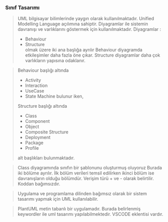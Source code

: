 ### Sınıf Tasarımı 
> UML bilgisayar bilimlerinde yaygın olarak kullanılmaktadır. 
> Unified Modelling Language açılımına sahiptir. Diyagramlar ile sistemin davranışı ve varlıklarını göstermek için kullanılmaktadır. 
> Diyagramlar : 
>- Behaviour
>- Structure  
>olmak üzere iki ana başlığa ayrılır
> Behaviour diyagramda etkileşimler daha fazla öne çıkar.
> Structure diyagramlar daha çok varlıkların yapısına odaklanır.

> Behaviour başlığı altında  
>- Activity
>- Interaction 
>- UseCase
>- State Machine 
> bulunur iken, 
> 
> Structure başlığı altında 
>- Class 
>- Component
>- Object
>- Composite Structure
>- Deployment
>- Package
>- Profile 
>
>alt başlıkları bulunmaktadır.

>Class diyagramında sınıfın bir şablonunu oluşturmuş oluyoruz
>Burada iki bölüme ayrılır. 
>İlk bölüm verileri temsil edilirken ikinci bölüm ise davranışların olduğu bölümdür.
>Verişim türü + ve - olarak belirtilir. 
>Koddan bağımsızdır. 

>Uygulama ve programlama dilinden bağımsız olarak bir sistem tasarımı yapmak için UML kullanılabilir.

>PlantUML metin tabanlı bir uygulamadır. Burada belirlenmiş keywordler ile uml tasarımı  yapılabilmektedir. VSCODE eklentisi vardır. 